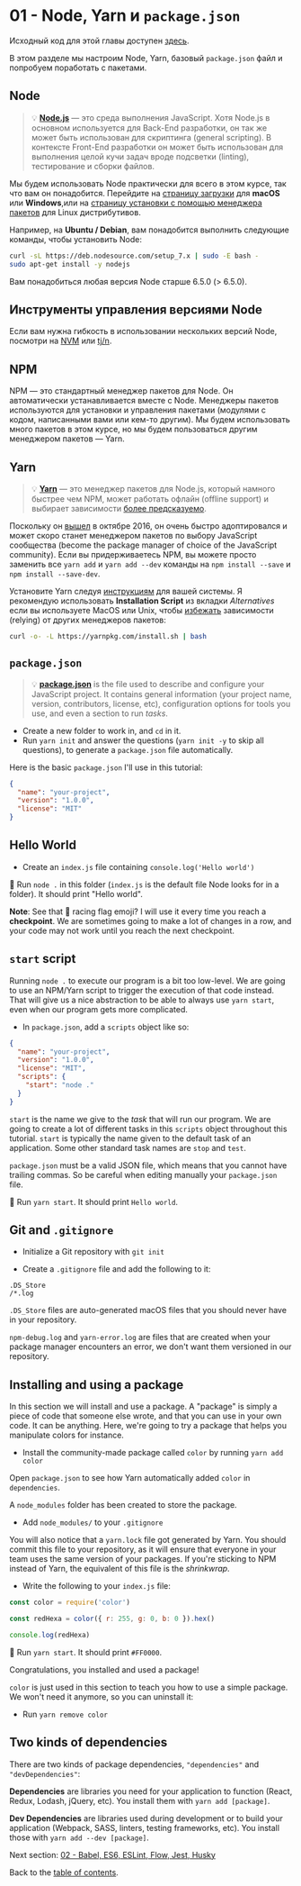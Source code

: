 # 01 - Node, Yarn и `package.json`

Исходный код для этой главы доступен [здесь](https://github.com/verekia/js-stack-walkthrough/tree/master/01-node-yarn-package-json).

В этом разделе мы настроим Node, Yarn, базовый `package.json` файл и попробуем поработать с пакетами.

## Node

> 💡 **[Node.js](https://nodejs.org/)** — это среда выполнения JavaScript. Хотя Node.js в основном используется для Back-End разработки, он так же может быть использован для скриптинга (general scripting). В контексте Front-End разработки он может быть использован для выполнения целой кучи задач вроде подсветки (linting), тестирование и сборки файлов.

Мы будем использовать Node практически для всего в этом курсе, так что вам он понадобится. Перейдите на [страницу загрузки](https://nodejs.org/en/download/current/) для **macOS** или **Windows**,или на [страницу установки с помощью менеджера пакетов](https://nodejs.org/en/download/package-manager/) для Linux дистрибутивов.

Например, на **Ubuntu / Debian**, вам понадобится выполнить следующие команды, чтобы установить Node:

```sh
curl -sL https://deb.nodesource.com/setup_7.x | sudo -E bash -
sudo apt-get install -y nodejs
```

Вам понадобиться любая версия Node старше 6.5.0 (> 6.5.0).

## Инструменты управления версиями Node

Если вам нужна гибкость в использовании нескольких версий Node, посмотри на [NVM](https://github.com/creationix/nvm) или [tj/n](https://github.com/tj/n).

## NPM

NPM — это стандартный менеджер пакетов для Node. Он автоматически устанавливается вместе с Node. Менеджеры пакетов используются для установки и управления пакетами (модулями с кодом, написанными вами или кем-то другим). Мы будем использовать много пакетов в этом курсе, но мы будем пользоваться другим менеджером пакетов — Yarn.

## Yarn

> 💡 **[Yarn](https://yarnpkg.com/)** — это менеджер пакетов для Node.js, который намного быстрее чем NPM, может работать офлайн (offline support) и выбирает зависимости [более предсказуемо](https://yarnpkg.com/en/docs/yarn-lock).

Поскольку он [вышел](https://code.facebook.com/posts/1840075619545360) в октябре 2016, он очень быстро адоптировался и может скоро станет менеджером пакетов по выбору JavaScript сообщества (become the package manager of choice of the JavaScript community). Если вы придерживаетесь NPM, вы можете просто заменить все `yarn add` и `yarn add --dev` команды на `npm install --save` и `npm install --save-dev`.

Установите Yarn следуя [инструкциям](https://yarnpkg.com/en/docs/install) для вашей системы. Я рекомендую использовать **Installation Script** из вкладки *Alternatives* если вы используете MacOS или Unix, чтобы [избежать](https://github.com/yarnpkg/yarn/issues/1505) зависимости (relying) от других менеджеров пакетов:

```sh
curl -o- -L https://yarnpkg.com/install.sh | bash
```

## `package.json`

> 💡 **[package.json](https://yarnpkg.com/en/docs/package-json)** is the file used to describe and configure your JavaScript project. It contains general information (your project name, version, contributors, license, etc), configuration options for tools you use, and even a section to run *tasks*.

- Create a new folder to work in, and `cd` in it.
- Run `yarn init` and answer the questions (`yarn init -y` to skip all questions), to generate a `package.json` file automatically.

Here is the basic `package.json` I'll use in this tutorial:

```json
{
  "name": "your-project",
  "version": "1.0.0",
  "license": "MIT"
}
```

## Hello World

- Create an `index.js` file containing `console.log('Hello world')`

🏁 Run `node .` in this folder (`index.js` is the default file Node looks for in a folder). It should print "Hello world".

**Note**: See that 🏁 racing flag emoji? I will use it every time you reach a **checkpoint**. We are sometimes going to make a lot of changes in a row, and your code may not work until you reach the next checkpoint.

## `start` script

Running `node .` to execute our program is a bit too low-level. We are going to use an NPM/Yarn script to trigger the execution of that code instead. That will give us a nice abstraction to be able to always use `yarn start`, even when our program gets more complicated.

- In `package.json`, add a `scripts` object like so:

```json
{
  "name": "your-project",
  "version": "1.0.0",
  "license": "MIT",
  "scripts": {
    "start": "node ."
  }
}
```

`start` is the name we give to the *task* that will run our program. We are going to create a lot of different tasks in this `scripts` object throughout this tutorial. `start` is typically the name given to the default task of an application. Some other standard task names are `stop` and `test`.

`package.json` must be a valid JSON file, which means that you cannot have trailing commas. So be careful when editing manually your `package.json` file.

🏁 Run `yarn start`. It should print `Hello world`.

## Git and `.gitignore`

- Initialize a Git repository with `git init`

- Create a `.gitignore` file and add the following to it:

```gitignore
.DS_Store
/*.log
```

`.DS_Store` files are auto-generated macOS files that you should never have in your repository.

`npm-debug.log` and `yarn-error.log` are files that are created when your package manager encounters an error, we don't want them versioned in our repository.

## Installing and using a package

In this section we will install and use a package. A "package" is simply a piece of code that someone else wrote, and that you can use in your own code. It can be anything. Here, we're going to try a package that helps you manipulate colors for instance.

- Install the community-made package called `color` by running `yarn add color`

Open `package.json` to see how Yarn automatically added `color` in  `dependencies`.

A `node_modules` folder has been created to store the package.

- Add `node_modules/` to your `.gitignore`

You will also notice that a `yarn.lock` file got generated by Yarn. You should commit this file to your repository, as it will ensure that everyone in your team uses the same version of your packages. If you're sticking to NPM instead of Yarn, the equivalent of this file is the *shrinkwrap*.

- Write the following to your `index.js` file:

```js
const color = require('color')

const redHexa = color({ r: 255, g: 0, b: 0 }).hex()

console.log(redHexa)
```

🏁 Run `yarn start`. It should print `#FF0000`.

Congratulations, you installed and used a package!

`color` is just used in this section to teach you how to use a simple package. We won't need it anymore, so you can uninstall it:

- Run `yarn remove color`

## Two kinds of dependencies

There are two kinds of package dependencies, `"dependencies"` and `"devDependencies"`:

**Dependencies** are libraries you need for your application to function (React, Redux, Lodash, jQuery, etc). You install them with `yarn add [package]`.

**Dev Dependencies** are libraries used during development or to build your application (Webpack, SASS, linters, testing frameworks, etc). You install those with `yarn add --dev [package]`.

Next section: [02 - Babel, ES6, ESLint, Flow, Jest, Husky](02-babel-es6-eslint-flow-jest-husky.md#readme)

Back to the [table of contents](https://github.com/verekia/js-stack-from-scratch#table-of-contents).
